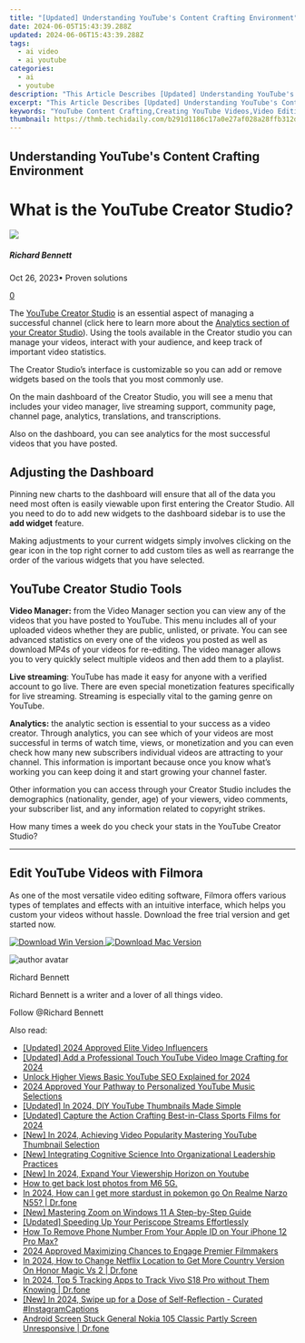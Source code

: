 ```yaml
---
title: "[Updated] Understanding YouTube's Content Crafting Environment"
date: 2024-06-05T15:43:39.288Z
updated: 2024-06-06T15:43:39.288Z
tags:
  - ai video
  - ai youtube
categories:
  - ai
  - youtube
description: "This Article Describes [Updated] Understanding YouTube's Content Crafting Environment"
excerpt: "This Article Describes [Updated] Understanding YouTube's Content Crafting Environment"
keywords: "YouTube Content Crafting,Creating YouTube Videos,Video Editing on YouTube,YouTube Video Production,Streamlining YouTube Creation,Content Strategy for YouTube,YouTube Video Development"
thumbnail: https://thmb.techidaily.com/b291d1186c17a0e27af028a28ffb312d4304bf88d64275a707a4eb2f0cc766f8.jpg
---
```


## Understanding YouTube's Content Crafting Environment

# What is the YouTube Creator Studio?

![](https://images.wondershare.com/filmora/article-images/richard-bennett.jpg)

##### Richard Bennett

 Oct 26, 2023• Proven solutions

[0](#commentsBoxSeoTemplate)

The [YouTube Creator Studio](https://tools.techidaily.com/wondershare/filmora/download/) is an essential aspect of managing a successful channel (click here to learn more about the [Analytics section of your Creator Studio](https://tools.techidaily.com/wondershare/filmora/download/)). Using the tools available in the Creator studio you can manage your videos, interact with your audience, and keep track of important video statistics.

The Creator Studio’s interface is customizable so you can add or remove widgets based on the tools that you most commonly use.

On the main dashboard of the Creator Studio, you will see a menu that includes your video manager, live streaming support, community page, channel page, analytics, translations, and transcriptions.

Also on the dashboard, you can see analytics for the most successful videos that you have posted.

## Adjusting the Dashboard

Pinning new charts to the dashboard will ensure that all of the data you need most often is easily viewable upon first entering the Creator Studio. All you need to do to add new widgets to the dashboard sidebar is to use the **add widget** feature.

Making adjustments to your current widgets simply involves clicking on the gear icon in the top right corner to add custom tiles as well as rearrange the order of the various widgets that you have selected.

## YouTube Creator Studio Tools

**Video Manager:** from the Video Manager section you can view any of the videos that you have posted to YouTube. This menu includes all of your uploaded videos whether they are public, unlisted, or private. You can see advanced statistics on every one of the videos you posted as well as download MP4s of your videos for re-editing. The video manager allows you to very quickly select multiple videos and then add them to a playlist.

**Live streaming**: YouTube has made it easy for anyone with a verified account to go live. There are even special monetization features specifically for live streaming. Streaming is especially vital to the gaming genre on YouTube.

**Analytics:** the analytic section is essential to your success as a video creator. Through analytics, you can see which of your videos are most successful in terms of watch time, views, or monetization and you can even check how many new subscribers individual videos are attracting to your channel. This information is important because once you know what’s working you can keep doing it and start growing your channel faster.

Other information you can access through your Creator Studio includes the demographics (nationality, gender, age) of your viewers, video comments, your subscriber list, and any information related to copyright strikes.

How many times a week do you check your stats in the YouTube Creator Studio?

---

## Edit YouTube Videos with Filmora

As one of the most versatile video editing software, Filmora offers various types of templates and effects with an intuitive interface, which helps you custom your videos without hassle. Download the free trial version and get started now.

[![Download Win Version](https://images.wondershare.com/filmora/guide/download-btn-win.jpg) ](https://tools.techidaily.com/wondershare/filmora/download/) [![Download Mac Version](https://images.wondershare.com/filmora/guide/download-btn-mac.jpg) ](https://tools.techidaily.com/wondershare/filmora/download/)

![author avatar](https://images.wondershare.com/filmora/article-images/richard-bennett.jpg)

Richard Bennett

Richard Bennett is a writer and a lover of all things video.

Follow @Richard Bennett

<span class="atpl-alsoreadstyle">Also read:</span>
<div><ul>
<li><a href="https://facebook-video-share.techidaily.com/updated-2024-approved-elite-video-influencers/"><u>[Updated] 2024 Approved  Elite Video Influencers</u></a></li>
<li><a href="https://facebook-video-share.techidaily.com/updated-add-a-professional-touch-youtube-video-image-crafting-for-2024/"><u>[Updated] Add a Professional Touch  YouTube Video Image Crafting for 2024</u></a></li>
<li><a href="https://facebook-video-share.techidaily.com/unlock-higher-views-basic-youtube-seo-explained-for-2024/"><u>Unlock Higher Views  Basic YouTube SEO Explained for 2024</u></a></li>
<li><a href="https://facebook-video-share.techidaily.com/2024-approved-your-pathway-to-personalized-youtube-music-selections/"><u>2024 Approved  Your Pathway to Personalized YouTube Music Selections</u></a></li>
<li><a href="https://facebook-video-share.techidaily.com/updated-in-2024-diy-youtube-thumbnails-made-simple/"><u>[Updated] In 2024, DIY YouTube Thumbnails Made Simple</u></a></li>
<li><a href="https://facebook-video-share.techidaily.com/updated-capture-the-action-crafting-best-in-class-sports-films-for-2024/"><u>[Updated] Capture the Action  Crafting Best-in-Class Sports Films for 2024</u></a></li>
<li><a href="https://facebook-video-share.techidaily.com/new-in-2024-achieving-video-popularity-mastering-youtube-thumbnail-selection/"><u>[New] In 2024, Achieving Video Popularity  Mastering YouTube Thumbnail Selection</u></a></li>
<li><a href="https://facebook-video-share.techidaily.com/new-integrating-cognitive-science-into-organizational-leadership-practices/"><u>[New] Integrating Cognitive Science Into Organizational Leadership Practices</u></a></li>
<li><a href="https://facebook-video-share.techidaily.com/new-in-2024-expand-your-viewership-horizon-on-youtube/"><u>[New] In 2024, Expand Your Viewership Horizon on Youtube</u></a></li>
<li><a href="https://blog-min.techidaily.com/how-to-get-back-lost-photos-from-m6-5g-by-fonelab-android-recover-photos/"><u>How to get back lost photos from M6 5G.</u></a></li>
<li><a href="https://pokemon-go-android.techidaily.com/in-2024-how-can-i-get-more-stardust-in-pokemon-go-on-realme-narzo-n55-drfone-by-drfone-virtual-android/"><u>In 2024, How can I get more stardust in pokemon go On Realme Narzo N55? | Dr.fone</u></a></li>
<li><a href="https://extra-guidance.techidaily.com/new-mastering-zoom-on-windows-11-a-step-by-step-guide/"><u>[New] Mastering Zoom on Windows 11  A Step-by-Step Guide</u></a></li>
<li><a href="https://extra-skills.techidaily.com/updated-speeding-up-your-periscope-streams-effortlessly/"><u>[Updated] Speeding Up Your Periscope Streams Effortlessly</u></a></li>
<li><a href="https://apple-account.techidaily.com/how-to-remove-phone-number-from-your-apple-id-on-your-iphone-12-pro-max-by-drfone-ios/"><u>How To Remove Phone Number From Your Apple ID on Your iPhone 12 Pro Max?</u></a></li>
<li><a href="https://extra-guidance.techidaily.com/2024-approved-maximizing-chances-to-engage-premier-filmmakers/"><u>2024 Approved  Maximizing Chances to Engage Premier Filmmakers</u></a></li>
<li><a href="https://review-topics.techidaily.com/in-2024-how-to-change-netflix-location-to-get-more-country-version-on-honor-magic-vs-2-drfone-by-drfone-virtual-android/"><u>In 2024, How to Change Netflix Location to Get More Country Version On Honor Magic Vs 2 | Dr.fone</u></a></li>
<li><a href="https://android-location-track.techidaily.com/in-2024-top-5-tracking-apps-to-track-vivo-s18-pro-without-them-knowing-drfone-by-drfone-virtual-android/"><u>In 2024, Top 5 Tracking Apps to Track Vivo S18 Pro without Them Knowing | Dr.fone</u></a></li>
<li><a href="https://instagram-clips.techidaily.com/new-in-2024-swipe-up-for-a-dose-of-self-reflection-curated-instagramcaptions/"><u>[New] In 2024, Swipe up for a Dose of Self-Reflection - Curated #InstagramCaptions</u></a></li>
<li><a href="https://howto.techidaily.com/android-screen-stuck-general-nokia-105-classic-partly-screen-unresponsive-drfone-by-drfone-fix-android-problems-fix-android-problems/"><u>Android Screen Stuck General Nokia 105 Classic Partly Screen Unresponsive | Dr.fone</u></a></li>
</ul></div>

<ins class="adsbygoogle"
      style="display:block"
      data-ad-client="ca-pub-7571918770474297"
      data-ad-slot="8358498916"
      data-ad-format="auto"
      data-full-width-responsive="true"></ins>